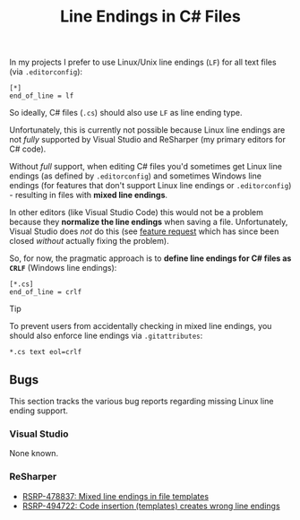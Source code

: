 ﻿---
title: Line Endings in C# Files
topics:
- csharp
- file-format
- visual-studio
- resharper
---

In my projects I prefer to use Linux/Unix line endings (`LF`) for all text files (via `.editorconfig`):

```.editorconfig
[*]
end_of_line = lf
```

So ideally, C# files (`.cs`) should also use `LF` as line ending type.

Unfortunately, this is currently not possible because Linux line endings are not *fully* supported by Visual Studio and ReSharper (my primary editors for C# code).

Without *full* support, when editing C# files you'd sometimes get Linux line endings (as defined by `.editorconfig`) and sometimes Windows line endings (for features that don't support Linux line endings or `.editorconfig`) - resulting in files with **mixed line endings**.

In other editors (like Visual Studio Code) this would not be a problem because they **normalize the line endings** when saving a file. Unfortunately, Visual Studio does *not* do this (see [feature request](https://developercommunity.visualstudio.com/idea/1296741/normalize-line-endings-on-save-according-to-editor.html) which has since been closed *without* actually fixing the problem).

So, for now, the pragmatic approach is to **define line endings for C# files as `CRLF`** (Windows line endings):

```.editorconfig
[*.cs]
end_of_line = crlf
```

> [!TIP]
> To prevent users from accidentally checking in mixed line endings, you should also enforce line endings via `.gitattributes`:
>
> ```.gitattributes
> *.cs text eol=crlf
> ```

## Bugs

This section tracks the various bug reports regarding missing Linux line ending support.

### Visual Studio

None known.

### ReSharper

* [RSRP-478837: Mixed line endings in file templates](https://youtrack.jetbrains.com/issue/RSRP-478837)
* [RSRP-494722: Code insertion (templates) creates wrong line endings](https://youtrack.jetbrains.com/issue/RSRP-494722)
